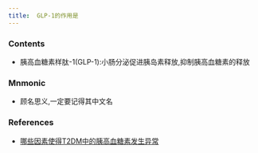 ```yaml
---
title:  GLP-1的作用是
--- 
```


### Contents
- 胰高血糖素样肽-1(GLP-1):小肠分泌促进胰岛素释放,抑制胰高血糖素的释放

### Mnmonic
- 顾名思义,一定要记得其中文名

### References
- [哪些因素使得T2DM中的胰高血糖素发生异常](/哪些因素使得T2DM中的胰高血糖素发生异常)
